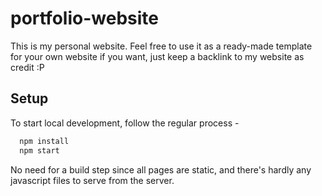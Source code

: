 # portfolio-website
This is my personal website. Feel free to use it as a ready-made template for your own website if you want, just keep a backlink to my website as credit :P

## Setup
To start local development, follow the regular process -
```js
  npm install
  npm start
```
No need for a build step since all pages are static, and there's hardly any javascript files to serve from the server.
